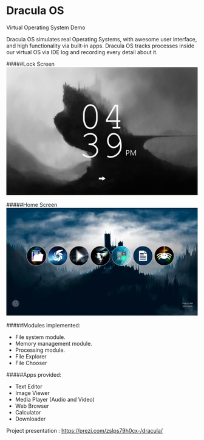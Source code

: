 # Dracula OS


Virtual Operating System Demo

Dracula OS simulates real Operating Systems, with awesome user interface, and high functionality via built-in apps.
Dracula OS tracks processes inside our virtual OS via IDE log and recording every detail about it.

#####Lock Screen
![alt tag](https://github.com/MohamedHashim/DraculaOS/blob/master/screenshot1.jpg)

#####Home Screen
![alt tag](https://github.com/MohamedHashim/DraculaOS/blob/master/screenshot2.png)


#####Modules implemented:
- File system module.
- Memory management module.
- Processing module.
- File Explorer
- File Chooser

#####Apps provided:
- Text Editor 
- Image Viewer
- Media Player (Audio and Video)
- Web Browser
- Calculator
- Downloader

Project presentation : https://prezi.com/zslps79h0cx-/dracula/
